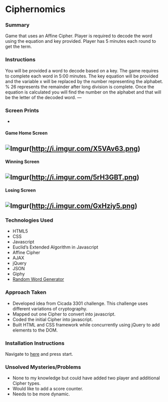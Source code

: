 # Ciphernomics

### Summary
Game that uses an Affine Cipher.  Player is required to decode the word using the equation and key provided.  Player has 5 minutes each round to get the term.

### Instructions
You will be provided a word to decode based on a key.  The
game requires to complete each word in 5:00 minutes.  The key
equation will be provided and the variable x will be replaced by the number representing the alphabet.  % 26 represents the remainder after long division is complete. Once the equation is calculated you will find the number on the alphabet and that will be the letter of the decoded word.
—
### Screen Prints
-
#### Game Home Screen
![Imgur]()(http://i.imgur.com/X5VAv63.png)
-
#### Winning Screen
![Imgur]()(http://i.imgur.com/5rH3GBT.png)
-
#### Losing Screen
![Imgur]()(http://i.imgur.com/GxHziy5.png)
-
### Technologies Used
- HTML5
- CSS
- Javascript
- Euclid’s Extended Algorithm in Javascript
- Affine Cipher
- AJAX
- jQuery
- JSON
- Giphy
- [Random Word Generator][4] 

### Approach Taken
- Developed idea from Cicada 3301 challenge.  This challenge uses different variations of cryptography.
- Mapped out one Cipher to convert into javascript.
- Coded the initial Cipher into javascript.
- Built HTML and CSS framework while concurrently using jQuery to add elements to the DOM.

### Installation Instructions
Navigate to [here][5] and press start.

### Unsolved Mysteries/Problems
- None to my knowledge but could have added two player and additional Cipher types.
- Would like to add a score counter.
- Needs to be more dynamic.

[4]:	http://randomword.setgetgo.com/ "Random Word Generator"
[5]:	http://jmenglis.github.io/Ciphernomics/index.html "Ciphernomics"